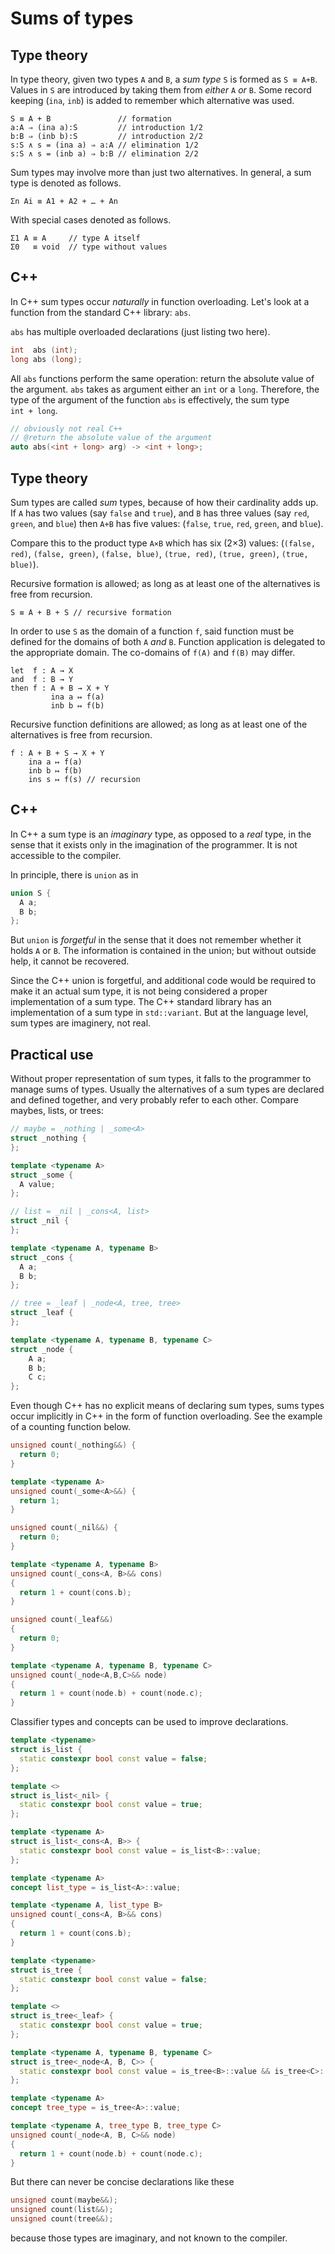# Sums of types

## Type theory

In type theory, given two types `A` and `B`, a _sum type_ `S` is
formed as `S ≡ A+B`.  Values in `S` are introduced by taking them from
_either_ `A` _or_ `B`. Some record keeping (`ina`, `inb`) is added to
remember which alternative was used.

```
S ≡ A + B               // formation
a:A ⇒ (ina a):S         // introduction 1/2
b:B ⇒ (inb b):S         // introduction 2/2
s:S ∧ s = (ina a) ⇒ a:A // elimination 1/2
s:S ∧ s = (inb a) ⇒ b:B // elimination 2/2
```

Sum types may involve more than just two alternatives. In general, a
sum type is denoted as follows.

```
Σn Ai ≡ A1 + A2 + … + An
```

With special cases denoted as follows.

```
Σ1 A ≡ A     // type A itself
Σ0   ≡ void  // type without values
```

## C++

In C++ sum types occur _naturally_ in function overloading. Let's look
at a function from the standard C++ library: `abs`.

`abs` has multiple overloaded declarations (just listing two here).

```c++
int  abs (int);
long abs (long);
```

All `abs` functions perform the same operation: return the absolute
value of the argument. `abs` takes as argument either an `int` or a
`long`. Therefore, the type of the argument of the function `abs` is
effectively, the sum type `int + long`.

```c++
// obviously not real C++
// @return the absolute value of the argument
auto abs(<int + long> arg) -> <int + long>;
```

## Type theory

Sum types are called _sum_ types, because of how their cardinality
adds up. If `A` has two values (say `false` and `true`), and `B` has three values
(say `red`, `green`, and `blue`) then `A+B` has five values: (`false`,
`true`, `red`, `green`, and `blue`).

Compare this to the product type `A×B` which has six (2×3) values:
(`(false, red)`, `(false, green)`, `(false, blue)`, `(true, red)`,
`(true, green)`, `(true, blue)`).

Recursive formation is allowed; as long as at least one of the
alternatives is free from recursion.

```
S ≡ A + B + S // recursive formation
```

In order to use `S` as the domain of a function `f`, said function
must be defined for the domains of both `A` _and_ `B`. Function
application is delegated to the appropriate domain. The co-domains of
`f(A)` and `f(B)` may differ.

```
let  f : A → X
and  f : B → Y
then f : A + B → X + Y
         ina a ↦ f(a)
         inb b ↦ f(b)
```

Recursive function definitions are allowed; as long as at least
one of the alternatives is free from recursion.

```
f : A + B + S → X + Y
    ina a ↦ f(a)
    inb b ↦ f(b)
    ins s ↦ f(s) // recursion
```

## C++

In C++ a sum type is an _imaginary_ type, as opposed to a _real_ type,
in the sense that it exists only in the imagination of the programmer.
It is not accessible to the compiler.

In principle, there is `union` as in

```c++
union S {
  A a;
  B b;
};
```

But `union` is _forgetful_ in the sense that it does not remember whether
it holds `A` or `B`. The information is contained in the union; but
without outside help, it cannot be recovered.

Since the C++ union is forgetful, and additional code would be
required to make it an actual sum type, it is not being considered a
proper implementation of a sum type. The C++ standard library has an
implementation of a sum type in `std::variant`.  But at the language
level, sum types are imaginery, not real.

## Practical use

Without proper representation of sum types, it falls to the programmer
to manage sums of types. Usually the alternatives of a sum types are
declared and defined together, and very probably refer to each
other. Compare maybes, lists, or trees:

```c++
// maybe = _nothing | _some<A>
struct _nothing {
};

template <typename A>
struct _some {
  A value;
};
```

```c++
// list = _nil | _cons<A, list>
struct _nil {
};

template <typename A, typename B>
struct _cons {
  A a;
  B b;
};
```

```c++
// tree = _leaf | _node<A, tree, tree>
struct _leaf {
};

template <typename A, typename B, typename C>
struct _node {
    A a;
    B b;
    C c;
};
```

Even though C++ has no explicit means of declaring sum types, sums
types occur implicitly in C++ in the form of function overloading. See
the example of a counting function below.

```c++
unsigned count(_nothing&&) {
  return 0;
}

template <typename A>
unsigned count(_some<A>&&) {
  return 1;
}
```

```c++
unsigned count(_nil&&) {
  return 0;
}

template <typename A, typename B>
unsigned count(_cons<A, B>&& cons)
{
  return 1 + count(cons.b);
}
```

```c++
unsigned count(_leaf&&)
{
  return 0;
}

template <typename A, typename B, typename C>
unsigned count(_node<A,B,C>&& node)
{
  return 1 + count(node.b) + count(node.c);
}
```

Classifier types and concepts can be used to improve declarations.

```c++
template <typename>
struct is_list {
  static constexpr bool const value = false;
};

template <>
struct is_list<_nil> {
  static constexpr bool const value = true;
};

template <typename A>
struct is_list<_cons<A, B>> {
  static constexpr bool const value = is_list<B>::value;
};

template <typename A>
concept list_type = is_list<A>::value;

template <typename A, list_type B>
unsigned count(_cons<A, B>&& cons)
{
  return 1 + count(cons.b);
}
```

```c++
template <typename>
struct is_tree {
  static constexpr bool const value = false;
};

template <>
struct is_tree<_leaf> {
  static constexpr bool const value = true;
};

template <typename A, typename B, typename C>
struct is_tree<_node<A, B, C>> {
  static constexpr bool const value = is_tree<B>::value && is_tree<C>::value;
};

template <typename A>
concept tree_type = is_tree<A>::value;

template <typename A, tree_type B, tree_type C>
unsigned count(_node<A, B, C>&& node)
{
  return 1 + count(node.b) + count(node.c);
}
```

But there can never be concise declarations like these

```c++
unsigned count(maybe&&);
unsigned count(list&&);
unsigned count(tree&&);
```

because those types are imaginary, and not known to the compiler.
